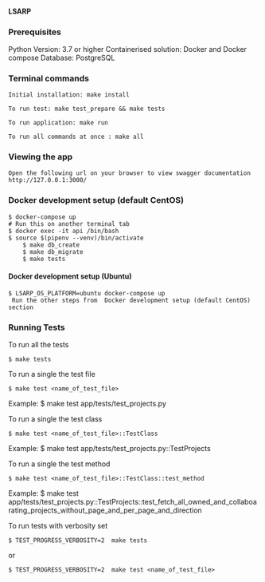#### LSARP

### Prerequisites

Python Version: 3.7 or higher
Containerised solution: Docker and Docker compose
Database: PostgreSQL

### Terminal commands

    Initial installation: make install

    To run test: make test_prepare && make tests

    To run application: make run

    To run all commands at once : make all


### Viewing the app ###

    Open the following url on your browser to view swagger documentation
    http://127.0.0.1:3000/

### Docker development setup (default CentOS)

    $ docker-compose up
    # Run this on another terminal tab
    $ docker exec -it api /bin/bash
    $ source $(pipenv --venv)/bin/activate
        $ make db_create
        $ make db_migrate
        $ make tests

#### Docker development setup (Ubuntu)

    $ LSARP_OS_PLATFORM=ubuntu docker-compose up
     Run the other steps from  Docker development setup (default CentOS) section

### Running Tests

To run all the tests

    $ make tests

To run a single the test file

    $ make test <name_of_test_file>

Example: 
    $ make test app/tests/test_projects.py

To run a single the test class

    $ make test <name_of_test_file>::TestClass

Example: 
    $ make test app/tests/test_projects.py::TestProjects

To run a single the test method

    $ make test <name_of_test_file>::TestClass::test_method

Example: 
    $ make test app/tests/test_projects.py::TestProjects::test_fetch_all_owned_and_collaboarating_projects_without_page_and_per_page_and_direction

To run tests with verbosity set 

    $ TEST_PROGRESS_VERBOSITY=2  make tests

or 

    $ TEST_PROGRESS_VERBOSITY=2  make test <name_of_test_file>

